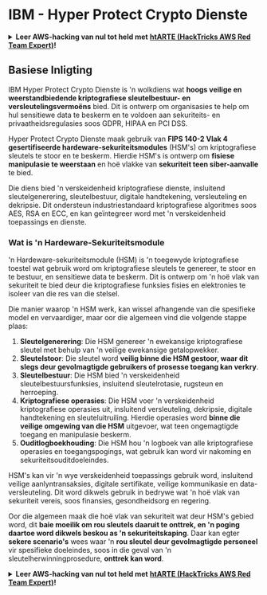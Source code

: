 # IBM - Hyper Protect Crypto Dienste

<details>

<summary><strong>Leer AWS-hacking van nul tot held met</strong> <a href="https://training.hacktricks.xyz/courses/arte"><strong>htARTE (HackTricks AWS Red Team Expert)</strong></a><strong>!</strong></summary>

Ander maniere om HackTricks te ondersteun:

* As jy jou **maatskappy geadverteer wil sien in HackTricks** of **HackTricks in PDF wil aflaai**, kyk na die [**SUBSCRIPTION PLANS**](https://github.com/sponsors/carlospolop)!
* Kry die [**amptelike PEASS & HackTricks swag**](https://peass.creator-spring.com)
* Ontdek [**The PEASS Family**](https://opensea.io/collection/the-peass-family), ons versameling eksklusiewe [**NFTs**](https://opensea.io/collection/the-peass-family)
* **Sluit aan by die** 💬 [**Discord-groep**](https://discord.gg/hRep4RUj7f) of die [**telegram-groep**](https://t.me/peass) of **volg** my op **Twitter** 🐦 [**@carlospolopm**](https://twitter.com/carlospolopm)**.**
* **Deel jou hacktruuks deur PR's in te dien by die** [**HackTricks**](https://github.com/carlospolop/hacktricks) en [**HackTricks Cloud**](https://github.com/carlospolop/hacktricks-cloud) GitHub-opslagplekke.

</details>

## Basiese Inligting

IBM Hyper Protect Crypto Dienste is 'n wolkdiens wat **hoogs veilige en weerstandbiedende kriptografiese sleutelbestuur- en versleutelingsvermoëns** bied. Dit is ontwerp om organisasies te help om hul sensitiewe data te beskerm en te voldoen aan sekuriteits- en privaatheidsregulasies soos GDPR, HIPAA en PCI DSS.

Hyper Protect Crypto Dienste maak gebruik van **FIPS 140-2 Vlak 4 gesertifiseerde hardeware-sekuriteitsmodules** (HSM's) om kriptografiese sleutels te stoor en te beskerm. Hierdie HSM's is ontwerp om **fisiese manipulasie te weerstaan** en hoë vlakke van **sekuriteit teen siber-aanvalle** te bied.

Die diens bied 'n verskeidenheid kriptografiese dienste, insluitend sleutelgenerering, sleutelbestuur, digitale handtekening, versleuteling en dekripsie. Dit ondersteun industriestandaard kriptografiese algoritmes soos AES, RSA en ECC, en kan geïntegreer word met 'n verskeidenheid toepassings en dienste.

### Wat is 'n Hardeware-Sekuriteitsmodule

'n Hardeware-sekuriteitsmodule (HSM) is 'n toegewyde kriptografiese toestel wat gebruik word om kriptografiese sleutels te genereer, te stoor en te bestuur, en sensitiewe data te beskerm. Dit is ontwerp om 'n hoë vlak van sekuriteit te bied deur die kriptografiese funksies fisies en elektronies te isoleer van die res van die stelsel.

Die manier waarop 'n HSM werk, kan wissel afhangende van die spesifieke model en vervaardiger, maar oor die algemeen vind die volgende stappe plaas:

1. **Sleutelgenerering**: Die HSM genereer 'n ewekansige kriptografiese sleutel met behulp van 'n veilige ewekansige getalopwekker.
2. **Sleutelstoor**: Die sleutel word **veilig binne die HSM gestoor, waar dit slegs deur gevolmagtigde gebruikers of prosesse toegang kan verkry**.
3. **Sleutelbestuur**: Die HSM bied 'n verskeidenheid sleutelbestuursfunksies, insluitend sleutelrotasie, rugsteun en herroeping.
4. **Kriptografiese operasies**: Die HSM voer 'n verskeidenheid kriptografiese operasies uit, insluitend versleuteling, dekripsie, digitale handtekening en sleuteluitruiling. Hierdie operasies word **binne die veilige omgewing van die HSM** uitgevoer, wat teen ongemagtigde toegang en manipulasie beskerm.
5. **Ouditlogboekhouding**: Die HSM hou 'n logboek van alle kriptografiese operasies en toegangspogings, wat gebruik kan word vir nakoming en sekuriteitsouditdoeleindes.

HSM's kan vir 'n wye verskeidenheid toepassings gebruik word, insluitend veilige aanlyntransaksies, digitale sertifikate, veilige kommunikasie en data-versleuteling. Dit word dikwels gebruik in bedrywe wat 'n hoë vlak van sekuriteit vereis, soos finansies, gesondheidsorg en regering.

Oor die algemeen maak die hoë vlak van sekuriteit wat deur HSM's gebied word, dit **baie moeilik om rou sleutels daaruit te onttrek, en 'n poging daartoe word dikwels beskou as 'n sekuriteitskaping**. Daar kan egter **sekere scenario's** wees waar 'n **rou sleutel deur gevolmagtigde personeel** vir spesifieke doeleindes, soos in die geval van 'n sleutelherwinningprosedure, **onttrek kan word**.



<details>

<summary><strong>Leer AWS-hacking van nul tot held met</strong> <a href="https://training.hacktricks.xyz/courses/arte"><strong>htARTE (HackTricks AWS Red Team Expert)</strong></a><strong>!</strong></summary>

Ander maniere om HackTricks te ondersteun:

* As jy jou **maatskappy geadverteer wil sien in HackTricks** of **HackTricks in PDF wil aflaai**, kyk na die [**SUBSCRIPTION PLANS**](https://github.com/sponsors/carlospolop)!
* Kry die [**amptelike PEASS & HackTricks swag**](https://peass.creator-spring.com)
* Ontdek [**The PEASS Family**](https://opensea.io/collection/the-peass-family), ons versameling eksklusiewe [**NFTs**](https://opensea.io/collection/the-peass-family)
* **Sluit aan by die** 💬 [**Discord-groep**](https://discord.gg/hRep4RUj7f) of die [**telegram-groep**](https://t.me/peass) of **volg** my op **Twitter** 🐦 [**@carlospolopm**](https://twitter.com/carlospolopm)**.**
* **Deel jou hacktruuks deur PR's in te dien by die** [**HackTricks**](https://github.com/carlospolop/hacktricks) en [**HackTricks Cloud**](https://github.com/carlospolop/hacktricks-cloud) GitHub-opslagplekke.

</details>
